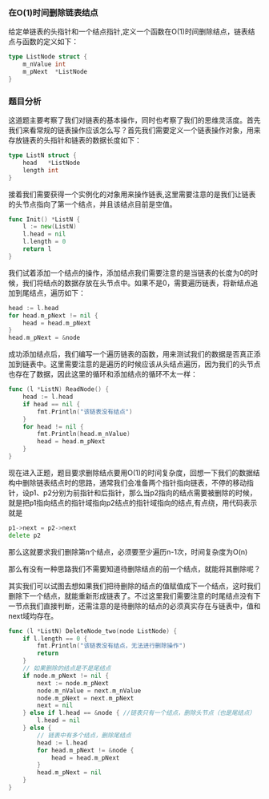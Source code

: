 ### 在O(1)时间删除链表结点
给定单链表的头指针和一个结点指针,定义一个函数在O(1)时间删除结点，链表结点与函数的定义如下：
```go
type ListNode struct {
	m_nValue int
	m_pNext  *ListNode
}
```
### 题目分析
这道题主要考察了我们对链表的基本操作，同时也考察了我们的思维灵活度。首先我们来看常规的链表操作应该怎么写？首先我们需要定义一个链表操作对象，用来存放链表的头指针和链表的数据长度如下：
```go
type ListN struct {
	head   *ListNode
	length int
}
```

接着我们需要获得一个实例化的对象用来操作链表,这里需要注意的是我们让链表的头节点指向了第一个结点，并且该结点目前是空值。
```go
func Init() *ListN {
	l := new(ListN)
	l.head = nil
	l.length = 0
	return l
}
```

我们试着添加一个结点的操作，添加结点我们需要注意的是当链表的长度为0的时候，我们将结点的数据存放在头节点中。如果不是0，需要遍历链表，将新结点追加到尾结点，遍历如下：
```go
head := l.head
for head.m_pNext != nil {
	head = head.m_pNext
}
head.m_pNext = &node
```
成功添加结点后，我们编写一个遍历链表的函数，用来测试我们的数据是否真正添加到链表中。这里需要注意的是遍历的时候应该从头结点遍历，因为我们的头节点也存在了数据，因此这里的循环和添加结点的循环不太一样：
```go
func (l *ListN) ReadNode() {
	head := l.head
	if head == nil {
		fmt.Println("该链表没有结点")
	}
	for head != nil {
		fmt.Println(head.m_nValue)
		head = head.m_pNext
	}
}
```

现在进入正题，题目要求删除结点要用O(1)的时间复杂度，回想一下我们的数据结构中删除链表结点时的思路，通常我们会准备两个指针指向链表，不停的移动指针，设p1、p2分别为前指针和后指针，那么当p2指向的结点需要被删除的时候，就是把p1指向结点的指针域指向p2结点的指针域指向的结点,有点绕，用代码表示就是
```go
p1->next = p2->next
delete p2
```
那么这就要求我们删除第n个结点，必须要至少遍历n-1次，时间复杂度为O(n)

那么有没有一种思路我们不需要知道待删除结点的前一个结点，就能将其删除呢？

其实我们可以试图去想如果我们把待删除的结点的值赋值成下一个结点，这时我们删除下一个结点，就能重新形成链表了。不过这里我们需要注意的时尾结点没有下一节点我们直接判断，还需注意的是待删除的结点的必须真实存在与链表中，值和next域均存在。
```go
func (l *ListN) DeleteNode_two(node ListNode) {
	if l.length == 0 {
		fmt.Println("该链表没有结点，无法进行删除操作")
		return
	}
	// 如果删除的结点是不是尾结点
	if node.m_pNext != nil {
		next := node.m_pNext
		node.m_nValue = next.m_nValue
		node.m_pNext = next.m_pNext
		next = nil
	} else if l.head == &node { //链表只有一个结点，删除头节点（也是尾结点）
		l.head = nil
	} else {
		// 链表中有多个结点，删除尾结点
		head := l.head
		for head.m_pNext != &node {
			head = head.m_pNext
		}
		head.m_pNext = nil
	}
}
```


